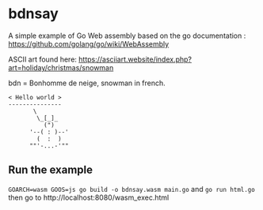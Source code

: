 # bdnsay
A simple example of Go Web assembly based on the go documentation :
https://github.com/golang/go/wiki/WebAssembly

ASCII art found here: https://asciiart.website/index.php?art=holiday/christmas/snowman

bdn = Bonhomme de neige, snowman in french.

```
< Hello world > 
---------------
       \
        \_[_]_  
          (")  
      '--( : )--'
        (  :  )
      ""'-...-'""
```

## Run the example
```GOARCH=wasm GOOS=js go build -o bdnsay.wasm main.go```
and 
```go run html.go```
then go to http://localhost:8080/wasm_exec.html

